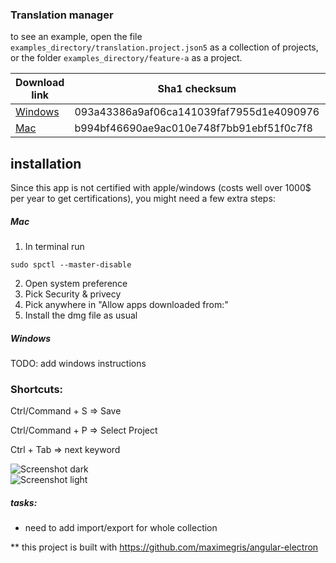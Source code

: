 ### Translation manager  
  
to see an example, open the file `examples_directory/translation.project.json5` as a collection of projects, or the folder `examples_directory/feature-a` as a project.   
  
| Download link | Sha1 checksum | MD5 checksum |
|--|--|--|
| <a href="https://gofile.io/?c=GIuezC" download>Windows</a>   | 093a43386a9af06ca141039faf7955d1e4090976 | b3291143920768fac290e10b01862b78 |
| <a href="https://gofile.io/?c=16dIBQ" download>Mac</a>   | b994bf46690ae9ac010e748f7bb91ebf51f0c7f8 | 7294268116752615599570bcfbb275a8 |
  
## installation
Since this app is not certified with apple/windows (costs well over 1000$ per year to get certifications), you might need a few extra steps:

##### Mac
1. In terminal run 
```
sudo spctl --master-disable
```

2. Open system preference
3. Pick Security & privecy
4. Pick anywhere in "Allow apps downloaded from:"
5. Install the dmg file as usual

##### Windows
TODO: add windows instructions
  
### Shortcuts:  
  
Ctrl/Command + S => Save  
  
Ctrl/Command + P => Select Project  
  
Ctrl + Tab => next keyword  
  
![Screenshot dark](https://imgur.com/Vcj3NHJ.png)  
![Screenshot light](https://imgur.com/6dd6iSz.png)  
  
##### tasks:  
* need to add import/export for whole collection  

** this project is built with https://github.com/maximegris/angular-electron
